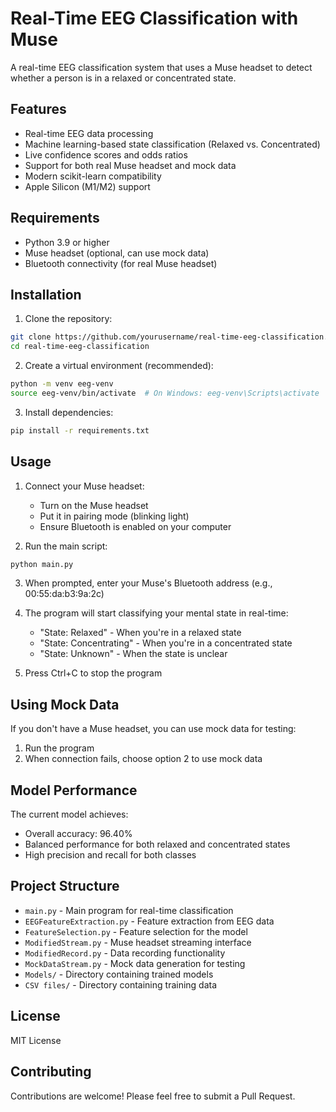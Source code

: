 # Real-Time EEG Classification with Muse

A real-time EEG classification system that uses a Muse headset to detect whether a person is in a relaxed or concentrated state.

## Features

- Real-time EEG data processing
- Machine learning-based state classification (Relaxed vs. Concentrated)
- Live confidence scores and odds ratios
- Support for both real Muse headset and mock data
- Modern scikit-learn compatibility
- Apple Silicon (M1/M2) support

## Requirements

- Python 3.9 or higher
- Muse headset (optional, can use mock data)
- Bluetooth connectivity (for real Muse headset)

## Installation

1. Clone the repository:
```bash
git clone https://github.com/yourusername/real-time-eeg-classification.git
cd real-time-eeg-classification
```

2. Create a virtual environment (recommended):
```bash
python -m venv eeg-venv
source eeg-venv/bin/activate  # On Windows: eeg-venv\Scripts\activate
```

3. Install dependencies:
```bash
pip install -r requirements.txt
```

## Usage

1. Connect your Muse headset:
   - Turn on the Muse headset
   - Put it in pairing mode (blinking light)
   - Ensure Bluetooth is enabled on your computer

2. Run the main script:
```bash
python main.py
```

3. When prompted, enter your Muse's Bluetooth address (e.g., 00:55:da:b3:9a:2c)

4. The program will start classifying your mental state in real-time:
   - "State: Relaxed" - When you're in a relaxed state
   - "State: Concentrating" - When you're in a concentrated state
   - "State: Unknown" - When the state is unclear

5. Press Ctrl+C to stop the program

## Using Mock Data

If you don't have a Muse headset, you can use mock data for testing:
1. Run the program
2. When connection fails, choose option 2 to use mock data

## Model Performance

The current model achieves:
- Overall accuracy: 96.40%
- Balanced performance for both relaxed and concentrated states
- High precision and recall for both classes

## Project Structure

- `main.py` - Main program for real-time classification
- `EEGFeatureExtraction.py` - Feature extraction from EEG data
- `FeatureSelection.py` - Feature selection for the model
- `ModifiedStream.py` - Muse headset streaming interface
- `ModifiedRecord.py` - Data recording functionality
- `MockDataStream.py` - Mock data generation for testing
- `Models/` - Directory containing trained models
- `CSV files/` - Directory containing training data

## License

MIT License

## Contributing

Contributions are welcome! Please feel free to submit a Pull Request. 
